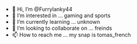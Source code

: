 - 👋 Hi, I’m @Furrylanky44
- 👀 I’m interested in ... gaming and sports 
- 🌱 I’m currently learning ... unknown 
- 💞️ I’m looking to collaborate on ... freinds
- 📫 How to reach me ... my snap is tomas_french


<!---
Furrylanky44/Furrylanky44 is a ✨ special ✨ repository because its `README.md` (this file) appears on your GitHub profile.
You can click the Preview link to take a look at your changes.
--->
